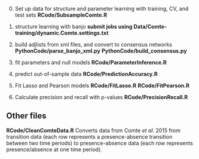 0. Set up data for structure and parameter learning with training, CV,
and test sets
**RCode/SubsampleComte.R**

1. structure learning with banjo
**submit jobs using Data/Comte-training/dynamic.Comte.settings.txt**

2. build adjlists from xml files, and convert to consensus networks
**PythonCode/parse_banjo_xml.py**
**PythonCode/build_consensus.py**

3. fit parameters and null models
**RCode/ParameterInference.R**

4. predict out-of-sample data
**RCode/PredictionAccuracy.R**

5. Fit Lasso and Pearson models
**RCode/FitLasso.R**
**RCode/FitPearson.R**

6. Calculate precision and recall with p-values
**RCode/PrecisionRecall.R**


## Other files
**RCode/CleanComteData.R**
Converts data from Comte *et al.* 2015 from transition data (each row
represents a presence-absence transition between two time periods) to
presence-absence data (each row represents presence/absence at one
time period).
